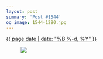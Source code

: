 ```yaml
---
layout: post
summary: 'Post #1544'
og_image: 1544-1280.jpg
---
```


<div class="post">
 <time>
  <a href="/1544">
   {{ page.date | date: "%B %-d, %Y" }}
  </a>
 </time>
 <a href="/1544">
  <figure data-taken="12/5/2021">
   <img sizes="(min-width: 700px) 50vw, calc(100vw - 2rem)" src="{{ site.assets_url }}/1544-640.jpg" srcset="{{ site.assets_url }}/1544-320.jpg 320w, {{ site.assets_url }}/1544-640.jpg 640w, {{ site.assets_url }}/1544-960.jpg 960w, {{ site.assets_url }}/1544-1280.jpg 1280w"/>
  </figure>
 </a>
</div>

